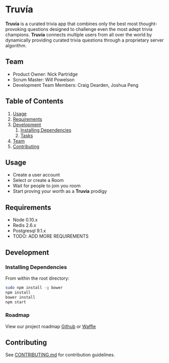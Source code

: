 # **Truvía**

  **Truvía** is a curated trivia app that combines only the best most thought-provoking questions designed to challenge even the most adept trivia champions. **Truvía** connects multiple users from all over the world by dynamically providing curated trivia questions through a proprietary server algorithm.

## Team

  - Product Owner: Nick Partridge
  - Scrum Master: Will Powelson
  - Development Team Members: Craig Dearden, Joshua Peng

## Table of Contents

1. [Usage](#Usage)
1. [Requirements](#requirements)
1. [Development](#development)
    1. [Installing Dependencies](#installing-dependencies)
    1. [Tasks](#tasks)
1. [Team](#team)
1. [Contributing](#contributing)

## Usage

- Create a user account
- Select or create a Room
- Wait for people to join you room
- Start proving your worth as a **Truvía** prodigy

## Requirements

- Node 0.10.x
- Redis 2.6.x
- Postgresql 9.1.x
- TODO: ADD MORE REQUIREMENTS

## Development

### Installing Dependencies

From within the root directory:

```sh
sudo npm install -g bower
npm install
bower install
npm start
```

### Roadmap

View our project roadmap [Github](https://github.com/Positive-Potatoes/Positive-Potatoes/issues) or [Waffle](https://waffle.io/Positive-Potatoes/Positive-Potatoes)


## Contributing

See [CONTRIBUTING.md](CONTRIBUTING.md) for contribution guidelines.
